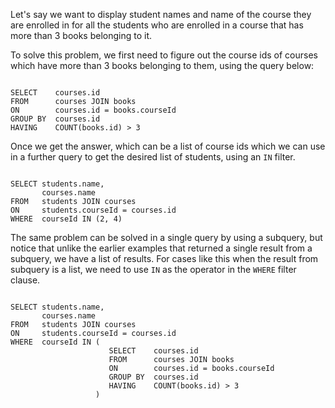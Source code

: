 Let's say we want to display student names and name of the course they are enrolled in for all the students who are enrolled in a course that has more than 3 books belonging to it.

To solve this problem, we first need to figure out the course ids of courses which have more than 3 books belonging to them, using the query below:

<Editor lang="sql" dbName="students2-v3.db">
<code>
SELECT    courses.id
FROM      courses JOIN books
ON        courses.id = books.courseId
GROUP BY  courses.id
HAVING    COUNT(books.id) > 3
</code>
</Editor>

Once we get the answer, which can be a list of course ids which we can use in a further query to get the desired list of students, using an `IN` filter.

<Editor lang="sql" dbName="students2-v3.db">
<code>
SELECT students.name,
       courses.name
FROM   students JOIN courses
ON     students.courseId = courses.id
WHERE  courseId IN (2, 4)
</code>
</Editor>

The same problem can be solved in a single query by using a subquery, but notice that unlike the earlier examples that returned a single result from a subquery, we have a list of results. For cases like this when the result from subquery is a list, we need to use `IN` as the operator in the `WHERE` filter clause.

<Editor lang="sql" dbName="students2-v3.db">
<code>
SELECT students.name,
       courses.name
FROM   students JOIN courses
ON     students.courseId = courses.id
WHERE  courseId IN (
                      SELECT    courses.id
                      FROM      courses JOIN books
                      ON        courses.id = books.courseId
                      GROUP BY  courses.id
                      HAVING    COUNT(books.id) > 3
                   )
</code>
</Editor>